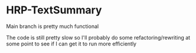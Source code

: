 # HRP-TextSummary

Main branch is pretty much functional

The code is still pretty slow so I'll probably do some refactoring/rewriting at some point to see if I can get it to run more efficiently
